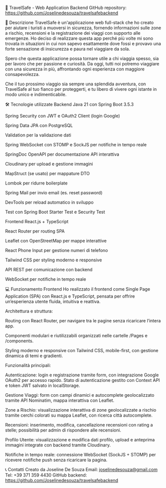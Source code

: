 🚀 TravelSafe - Web Application
Backend GitHub repository:
https://github.com/Joselinedesouza/travelsafebackend

📖 Descrizione
TravelSafe è un'applicazione web full-stack che ho creato per aiutare i turisti a muoversi in sicurezza, fornendo informazioni sulle zone a rischio, recensioni e la registrazione dei viaggi con supporto alle emergenze. Ho deciso di realizzare questa app perché più volte mi sono trovata in situazioni in cui non sapevo esattamente dove fossi e provavo una forte sensazione di insicurezza e paura nel viaggiare da sola.

Spero che questa applicazione possa tornare utile a chi viaggia spesso, sia per lavoro che per passione e curiosità. Da oggi, tutti noi potremo viaggiare con una sicurezza in più, affrontando ogni esperienza con maggiore consapevolezza.

Che il tuo prossimo viaggio sia sempre una splendida avventura, con TravelSafe al tuo fianco per proteggerti, e tu libero di vivere ogni istante in modo unico e indimenticabile.

🛠️ Tecnologie utilizzate
Backend
Java 21 con Spring Boot 3.5.3

Spring Security con JWT e OAuth2 Client (login Google)

Spring Data JPA con PostgreSQL

Validation per la validazione dati

Spring WebSocket con STOMP e SockJS per notifiche in tempo reale

SpringDoc OpenAPI per documentazione API interattiva

Cloudinary per upload e gestione immagini

MapStruct (se usato) per mappature DTO

Lombok per ridurre boilerplate

Spring Mail per invio email (es. reset password)

DevTools per reload automatico in sviluppo

Test con Spring Boot Starter Test e Security Test

Frontend
React.js + TypeScript

React Router per routing SPA

Leaflet con OpenStreetMap per mappe interattive

React Phone Input per gestione numeri di telefono

Tailwind CSS per styling moderno e responsive

API REST per comunicazione con backend

WebSocket per notifiche in tempo reale

💻 Funzionamento Frontend
Ho realizzato il frontend come Single Page Application (SPA) con React.js e TypeScript, pensata per offrire un’esperienza utente fluida, intuitiva e reattiva.

Architettura e struttura:

Routing con React Router, per navigare tra le pagine senza ricaricare l’intera app.

Componenti modulari e riutilizzabili organizzati nelle cartelle /Pages e /components.

Styling moderno e responsive con Tailwind CSS, mobile-first, con gestione dinamica di temi e gradienti.

Funzionalità principali:

Autenticazione: login e registrazione tramite form, con integrazione Google OAuth2 per accesso rapido. Stato di autenticazione gestito con Context API e token JWT salvato in localStorage.

Gestione Viaggi: form con campi dinamici e autocomplete geolocalizzato tramite API Nominatim, mappa interattiva con Leaflet.

Zone a Rischio: visualizzazione interattiva di zone geolocalizzate a rischio tramite cerchi colorati su mappa Leaflet, con ricerca città autocomplete.

Recensioni: inserimento, modifica, cancellazione recensioni con rating a stelle; possibilità per admin di rispondere alle recensioni.

Profilo Utente: visualizzazione e modifica dati profilo, upload e anteprima immagini integrate con backend tramite Cloudinary.

Notifiche in tempo reale: connessione WebSocket (SockJS + STOMP) per ricevere notifiche push senza ricaricare la pagina.

📞 Contatti
Creato da Joseline De Souza
Email: joselinedesouza@gmail.com
Tel: +39 371 359 4430
GitHub backend: https://github.com/Joselinedesouza/travelsafebackend
